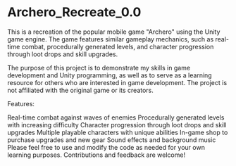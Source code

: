 # Archero_Recreate_0.0
This is a recreation of the popular mobile game "Archero" using the Unity game engine. The game features similar gameplay mechanics, such as real-time combat, procedurally generated levels, and character progression through loot drops and skill upgrades.

The purpose of this project is to demonstrate my skills in game development and Unity programming, as well as to serve as a learning resource for others who are interested in game development. The project is not affiliated with the original game or its creators.

Features:

Real-time combat against waves of enemies Procedurally generated levels with increasing difficulty Character progression through loot drops and skill upgrades Multiple playable characters with unique abilities In-game shop to purchase upgrades and new gear Sound effects and background music Please feel free to use and modify the code as needed for your own learning purposes. Contributions and feedback are welcome!
